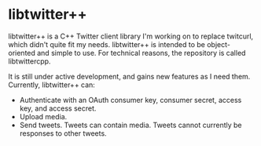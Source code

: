 # libtwitter++
libtwitter++ is a C++ Twitter client library I'm working on to replace twitcurl, which didn't quite fit my needs. libtwitter++ is intended to be object-oriented and simple to use. For technical reasons, the repository is called libtwittercpp.

It is still under active development, and gains new features as I need them. Currently, libtwitter++ can:
- Authenticate with an OAuth consumer key, consumer secret, access key, and access secret.
- Upload media.
- Send tweets. Tweets can contain media. Tweets cannot currently be responses to other tweets.
